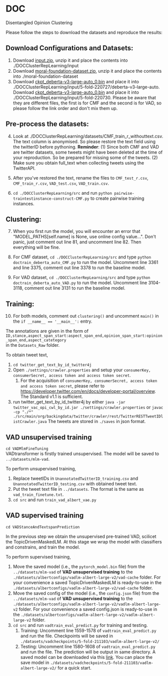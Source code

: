 # DOC
Disentangled Opinion Clustering

Please follow the steps to download the datasets and reproduce the results:

## Download Configurations and Datasets:
1. Download [input.zip](https://doc-inputzip.s3.eu-west-1.amazonaws.com/input.zip), unzip it and place the contents into ./DOCClusterRepLearning/input
2. Download [moral-foundation-dataset.zip](https://doc-inputzip.s3.eu-west-1.amazonaws.com/moral-foundation-dataset.zip), unzip it and place the contents into ./moral-foundation-dataset
3. Download [ckpt_deberta-v3-large-auto_0.bin](https://doc-inputzip.s3.eu-west-1.amazonaws.com/CMF-save/ckpt_deberta-v3-large-auto_0.bin) and place it into ./DOCClusterRepLearning/input/5-fold-220727/deberta-v3-large-auto. Download [ckpt_deberta-v3-large-auto_0.bin](https://doc-inputzip.s3.eu-west-1.amazonaws.com/VAD-save/ckpt_deberta-v3-large-auto_0.bin) and place it into ./DOCClusterRepLearning/input/5-fold-220730. Please be aware that they are different files, the first is for CMF and the second is for VAD, so please follow the link order and don't mix them up.

## Pre-process the datasets:

4. Look at ./DOCClusterRepLearning/datasets/CMF_train_r_withouttext.csv. The text column is anonymised. So please restore the text field using the twitterID before pythoning. **Reminder**: (1) Since both CMF and VAD are twitter datasets, some tweets might have been deleted at the time of your reproduction. So be prepared for missing some of the tweets. (2) Make sure you obtain full_text when collecting tweets using the TwitterAPI.

5. After you've restored the text, rename the files to `CMF_test_r.csv`, `CMF_train_r.csv`, `VAD_test.csv`, `VAD_train.csv`.

6. `cd ./DOCClusterRepLearning/src` and run `python pairwise-traintestinstance-construct-CMF.py` to create pairwise training instances.

## Clustering:

7. When you first run the model, you will encounter an error that "MODEL_PATHS[self.name] is None, use online config value...". Don't panic, just comment out line 81, and uncomment line 82. Then everything will be fine.

8. For CMF dataset, `cd ./DOCClusterRepLearning/src` and type `python doctrain_deberta_auto_CMF.py` to run the model. Uncomment line 3361 and line 3375, comment out line 3378 to run the baseline model.

9. For VAD dataset, `cd ./DOCClusterRepLearning/src` and type `python doctrain_deberta_auto_VAD.py` to run the model. Uncomment line 3104-3118, comment out line 3131 to run the baseline model.

## Training:
10. For both models, comment out `clustering()` and uncomment `main()` in the `if __name__ == '__main__':` entry.




The annotations are given in the form of `ID,stance,aspect_span_start:aspect_span_end,opinion_span_start:opinion_span_end,aspect_catetegory` <br />
in the `Datasets_Raw` folder. <br />

To obtain tweet text,

1.  `cd twitter_get_text_by_id_twitter4j`
2.  Open `./settings/crawler.properties` and setup your `consumerKey, consumerSecret, access token and access token secret`.
    1. For the acquisition of `consumerKey, consumerSecret, access token and access token secret`, please refer to https://developer.twitter.com/en/docs/developer-portal/overview. The Standard v1.1 is sufficient.
3.  run twitter_get_text_by_id_twitter4j by either `java -jar twitter_vac_opi_cwl_by_id.jar ./settings/crawler.properties` or `javac -cp "./*" ./src/main/org/backingdata/twitter/crawler/rest/TwitterRESTTweetIDlistCrawler.java` The tweets are stored in `./saves` in json format.

## VAD unsupervised training
`cd VADMlmFineTuning`<br />
VADtransformer is firstly trained unsupervised. The model will be saved to `../datasets/mlm-vad`. 

To perform unsupervised training,

1.  Replace tweetIDs in `UnannotatedTwitterID_training.csv` and `UnannotatedTwitterID_testing.csv` with obtained tweet text.
2.  Put the tweet text file in `../datasets`. The format is the same as `vad_train_finetune.txt`.
3.  `cd src` and run `train_vad_albert_vae.py`

## VAD supervised training
`cd VADStanceAndTextspanPrediction`

In the previous step we obtain the unsupervised pre-trained VAD, scilicet the TopicDrivenMaskedLM. At this stage we wrap the model with classifiers and constrains, and train the model.

To perform supervised training,

1.  Move the saved model (i.e., the `pytorch_model.bin` file) from the `../datasets/mlm-vad` of **VAD unsupervised training** to the `./datasets/albertconfigs/vadlm-albert-large-v2/vad-cache` folder. For your convenience a saved TopicDrivenMaskedLM is ready-to-use in the `./datasets/albertconfigs/vadlm-albert-large-v2/vad-cache` folder.
2.  Move the saved config of the model (i.e., the `config.json` file) from the `../datasets/mlm-vad` of **VAD unsupervised training** to the `./datasets/albertconfigs/vadlm-albert-large-v2/vadlm-albert-large-v2` folder. For your convenience a saved config.json is ready-to-use in the `./datasets/albertconfigs/vadlm-albert-large-v2/vadlm-albert-large-v2` folder.
3.  `cd src` and run `vadtrain_eval_predict.py` for training and testing.
    1.  Training: Uncomment line 1559-1578 of `vadtrain_eval_predict.py` and run the file. Checkpoints will be saved in `./datasets/vadcheckpoints/5-fold-211103/vadlm-albert-large-v2/`
    2.  Testing: Uncomment line 1580-1608 of `vadtrain_eval_predict.py` and run the file. The prediction will be output in same directory. A saved model can be downloaded via this [link](https://vadsupsave.s3.eu-west-2.amazonaws.com/vadsupervisedsavedmodels.zip). You can place the save model in `./datasets/vadcheckpoints/5-fold-211103/vadlm-albert-large-v2/` for a quick start.

